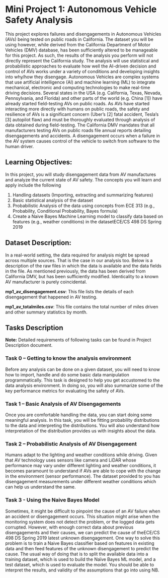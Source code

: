 # Mini Project 1: Autonomous Vehicle Safety Analysis

This project explores failures and disengagements in Autonomous Vehicles (AVs) being tested on public roads in California.
The dataset you will be using however, while derived from the California Department of Motor Vehicles (DMV) database, has been sufficiently altered to be manageable for this project. As such, the results of the analysis you perform will not directly
represent the California study. The analysis will use statistical and probabilistic approaches to evaluate how well the AI-driven decision and control of AVs works under a variety of conditions and developing insights into why/how they disengage.
Autonomous Vehicles are complex systems that use artificial intelligence (AI) and machine learning (ML) to integrate mechanical, electronic and computing technologies to make real-time driving decisions. Several states in the USA (e.g. California, Texas,
Nevada, Pennsylvania, and Florida) and other parts of the world (e.g. China [1]) have already started field-testing AVs on public roads. As AVs have started interacting more directly with humans on public roads, the safety and resilience of AVs is a significant concern (Uber’s [2] fatal accident, Tesla’s [3] autopilot flaw) and must be thoroughly evaluated through analysis of data obtained during field-testing.
The California DMV mandates that all manufacturers testing AVs on public roads file
annual reports detailing disengagements and accidents. A disengagement occurs when
a failure in the AV system causes control of the vehicle to switch from software to the
human driver.

## Learning Objectives:

In this project, you will study disengagement data from AV manufactures and analyze the
current state of AV safety. The concepts you will learn and apply include the following

1. Handling datasets (Importing, extracting and summarizing features)
2. Basic statistical analysis of the dataset
3. Probabilistic Analysis of the data using concepts from ECE 313 (e.g., Probability,
Conditional Probability, Bayes formula)
4. Create a Naive Bayes Machine Learning model to classify data based on features
(e.g., weather conditions) in the datasetECE/CS 498 DS Spring 2019

## Dataset Description:

In a real-world setting, the data required for analysis might be spread across multiple
sources. That is the case in our analysis too. Below is a description of the raw files in
which the data is available and the data fields in the file. As mentioned previously, the
data has been derived from California DMV, but has been sufficiently modified. Identicality
to a known AV manufacturer is purely coincidental.

**mp1_av_disengagement.csv**: This file lists the details of each disengagement that happened in AV testing.

**mp1_av_totalmiles.csv**: This file contains the total number of miles driven and other summary statistics by month.

## Tasks Description

**Note:** Detailed requirements of following tasks can be found in Project Description document. 

### Task 0 – Getting to know the analysis environment

Before any analysis can be done on a given dataset, you will need to know how to import,
handle and do some basic data manipulation programmatically. This task is designed to
help you get accustomed to the data analysis environment. In doing so, you will also
summarize some of the key performance metrics for evaluating the safety of AVs.

### Task 1 – Basic Analysis of AV Disengagements
Once you are comfortable handling the data, you can start doing some meaningful
analysis. In this task, you will be fitting probability distributions to the data and interpreting
the distributions. You will also understand how interpretation of the distribution provides
us with insights about the data.

### Task 2 – Probabilistic Analysis of AV Disengagement
Humans adapt to the lighting and weather conditions while driving. Given that AV
technology uses sensors like camera and LiDAR whose performance may vary under
different lighting and weather conditions, it becomes paramount to understand if AVs are
able to cope with the change in the environment (sensor performance). The dataset
provided to you has disengagement measurements under different weather conditions
which can help us understand the same.

### Task 3 - Using the Naive Bayes Model
Sometimes, it might be difficult to pinpoint the cause of an AV failure when an accident
or disengagement occurs. This situation might arise when the monitoring system does
not detect the problem, or the logged data gets corrupted. However, with enough correct
data about previous disengagements and their causes, we can predict the cause of theECE/CS 498 DS Spring 2019
latest unknown disengagement. One way to solve this problem is to train a Naive Bayes
classifier based on features in existing data and then feed features of the unknown
disengagement to predict the cause. The usual way of doing that is to split the available
data into a training dataset, which is used to build the Naïve Bayes ML model, and a test
dataset, which is used to evaluate the model. You should be able to interpret the results,
and validity of the assumptions that go into using NB.

